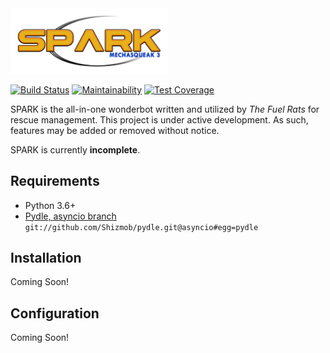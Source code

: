 <img src="https://github.com/FuelRats/pipsqueak3/blob/develop/assets/m3spark.png?raw=true" width="50%" />

[![Build Status](https://travis-ci.org/FuelRats/pipsqueak3.svg?branch=develop)](https://travis-ci.org/FuelRats/pipsqueak3) [![Maintainability](https://api.codeclimate.com/v1/badges/83b536889d48ddfe2557/maintainability)](https://codeclimate.com/github/FuelRats/pipsqueak3/maintainability) [![Test Coverage](https://api.codeclimate.com/v1/badges/83b536889d48ddfe2557/test_coverage)](https://codeclimate.com/github/FuelRats/pipsqueak3/test_coverage)

SPARK is the all-in-one wonderbot written and utilized by *The Fuel Rats* for rescue management.
This project is under active development.  As such, features may be added or removed without notice.

SPARK is currently **incomplete**.

## Requirements
* Python 3.6+
* [Pydle, asyncio branch](https://github.com/Shizmob/pydle/tree/asyncio) ``git://github.com/Shizmob/pydle.git@asyncio#egg=pydle``

## Installation
Coming Soon!

## Configuration
Coming Soon!